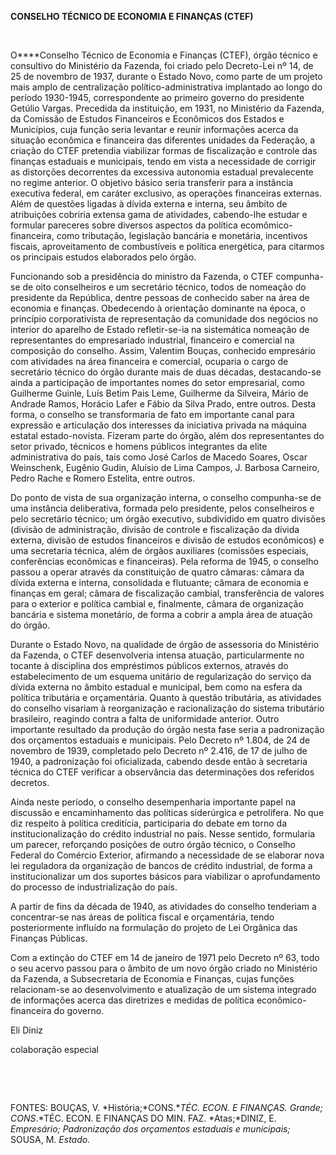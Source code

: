 **CONSELHO TÉCNICO DE ECONOMIA E FINANÇAS (CTEF)**

 

O****Conselho Técnico de Economia e Finanças (CTEF), órgão técnico e
consultivo do Ministério da Fazenda, foi criado pelo Decreto-Lei nº 14,
de 25 de novembro de 1937, durante o Estado Novo, como parte de um
projeto mais amplo de centralização político-administrativa implantado
ao longo do período 1930-1945, correspondente ao primeiro governo do
presidente Getúlio Vargas. Precedida da instituição, em 1931, no
Ministério da Fazenda, da Comissão de Estudos Financeiros e Econômicos
dos Estados e Municípios, cuja função seria levantar e reunir
informações acerca da situação econômica e financeira das diferentes
unidades da Federação, a criação do CTEF pretendia viabilizar formas de
fiscalização e controle das finanças estaduais e municipais, tendo em
vista a necessidade de corrigir as distorções decorrentes da excessiva
autonomia estadual prevalecente no regime anterior. O objetivo básico
seria transferir para a instância executiva federal, em caráter
exclusivo, as operações financeiras externas. Além de questões ligadas à
dívida externa e interna, seu âmbito de atribuições cobriria extensa
gama de atividades, cabendo-lhe estudar e formular pareceres sobre
diversos aspectos da política ecomômico-financeira, como tributação,
legislação bancária e monetária, incentivos fiscais, aproveitamento de
combustíveis e política energética, para citarmos os principais estudos
elaborados pelo órgão.

Funcionando sob a presidência do ministro da Fazenda, o CTEF compunha-se
de oito conselheiros e um secretário técnico, todos de nomeação do
presidente da República, dentre pessoas de conhecido saber na área de
economia e finanças. Obedecendo à orientação dominante na época, o
princípio corporativista de representação da comunidade dos negócios no
interior do aparelho de Estado refletir-se-ia na sistemática nomeação de
representantes do empresariado industrial, financeiro e comercial na
composição do conselho. Assim, Valentim Bouças, conhecido empresário com
atividades na área financeira e comercial, ocuparia o cargo de
secretário técnico do órgão durante mais de duas décadas, destacando-se
ainda a participação de importantes nomes do setor empresarial, como
Guilherme Guinle, Luís Betim Pais Leme, Guilherme da Silveira, Mário de
Andrade Ramos, Horácio Lafer e Fábio da Silva Prado, entre outros. Desta
forma, o conselho se transformaria de fato em importante canal para
expressão e articulação dos interesses da iniciativa privada na máquina
estatal estado-novista. Fizeram parte do órgão, além dos representantes
do setor privado, técnicos e homens públicos integrantes da elite
administrativa do país, tais como José Carlos de Macedo Soares, Oscar
Weinschenk, Eugênio Gudin, Aluísio de Lima Campos, J. Barbosa Carneiro,
Pedro Rache e Romero Estelita, entre outros.

Do ponto de vista de sua organização interna, o conselho compunha-se de
uma instância deliberativa, formada pelo presidente, pelos conselheiros
e pelo secretário técnico; um órgão executivo, subdividido em quatro
divisões (divisão de administração, divisão de controle e fiscalização
da dívida externa, divisão de estudos financeiros e divisão de estudos
econômicos) e uma secretaria técnica, além de órgãos auxiliares
(comissões especiais, conferências econômicas e financeiras). Pela
reforma de 1945, o conselho passou a operar através da constituição de
quatro câmaras: câmara da dívida externa e interna, consolidada e
flutuante; câmara de economia e finanças em geral; câmara de
fiscalização cambial, transferência de valores para o exterior e
política cambial e, finalmente, câmara de organização bancária e sistema
monetário, de forma a cobrir a ampla área de atuação do órgão.

Durante o Estado Novo, na qualidade de órgão de assessoria do Ministério
da Fazenda, o CTEF desenvolveria intensa atuação, particularmente no
tocante à disciplina dos empréstimos públicos externos, através do
estabelecimento de um esquema unitário de regularização do serviço da
dívida externa no âmbito estadual e municipal, bem como na esfera da
política tributária e orçamentária. Quanto à questão tributária, as
atividades do conselho visariam à reorganização e racionalização do
sistema tributário brasileiro, reagindo contra a falta de uniformidade
anterior. Outro importante resultado da produção do órgão nesta fase
seria a padronização dos orçamentos estaduais e municipais. Pelo Decreto
nº 1.804, de 24 de novembro de 1939, completado pelo Decreto nº 2.416,
de 17 de julho de 1940, a padronização foi oficializada, cabendo desde
então à secretaria técnica do CTEF verificar a observância das
determinações dos referidos decretos.

Ainda neste período, o conselho desempenharia importante papel na
discussão e encaminhamento das políticas siderúrgica e petrolífera. No
que diz respeito à política creditícia, participaria do debate em torno
da institucionalização do crédito industrial no país. Nesse sentido,
formularia um parecer, reforçando posições de outro órgão técnico, o
Conselho Federal do Comércio Exterior, afirmando a necessidade de se
elaborar nova lei reguladora da organização de bancos de crédito
industrial, de forma a institucionalizar um dos suportes básicos para
viabilizar o aprofundamento do processo de industrialização do país.

A partir de fins da década de 1940, as atividades do conselho tenderiam
a concentrar-se nas áreas de política fiscal e orçamentária, tendo
posteriormente influído na formulação do projeto de Lei Orgânica das
Finanças Públicas.

Com a extinção do CTEF em 14 de janeiro de 1971 pelo Decreto nº 63, todo
o seu acervo passou para o âmbito de um novo órgão criado no Ministério
da Fazenda, a Subsecretaria de Economia e Finanças, cujas funções
relacionam-se ao desenvolvimento e atualização de um sistema integrado
de informações acerca das diretrizes e medidas de política
econômico-financeira do governo.

Eli Diniz

colaboração especial

 

 

FONTES: BOUÇAS, V. *História;*CONS.**TÉC. ECON. E FINANÇAS. *Grande;*
CONS*.*TÉC. ECON. E FINANÇAS DO MIN. FAZ. *Atas;*DINIZ, E. *Empresário;
Padronização* *dos orçamentos estaduais e municipais;* SOUSA, M.
*Estado.*

 
